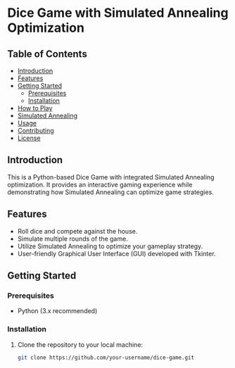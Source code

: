 # Dice Game with Simulated Annealing Optimization

## Table of Contents

- [Introduction](#introduction)
- [Features](#features)
- [Getting Started](#getting-started)
  - [Prerequisites](#prerequisites)
  - [Installation](#installation)
- [How to Play](#how-to-play)
- [Simulated Annealing](#simulated-annealing)
- [Usage](#usage)
- [Contributing](#contributing)
- [License](#license)

## Introduction

This is a Python-based Dice Game with integrated Simulated Annealing optimization. It provides an interactive gaming experience while demonstrating how Simulated Annealing can optimize game strategies.

## Features

- Roll dice and compete against the house.
- Simulate multiple rounds of the game.
- Utilize Simulated Annealing to optimize your gameplay strategy.
- User-friendly Graphical User Interface (GUI) developed with Tkinter.

## Getting Started

### Prerequisites

- Python (3.x recommended)

### Installation

1. Clone the repository to your local machine:

   ```bash
   git clone https://github.com/your-username/dice-game.git
